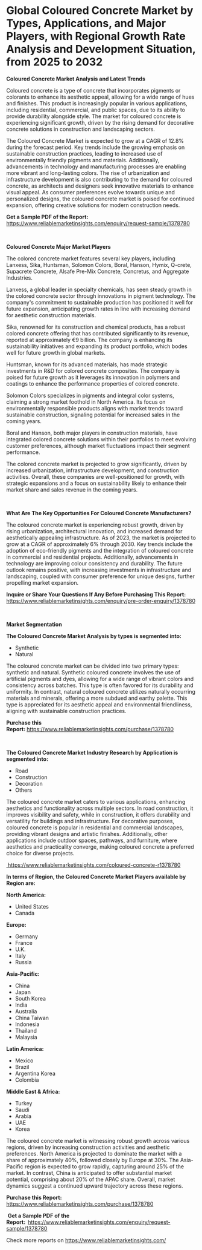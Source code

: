 <p><h1>Global Coloured Concrete Market by Types, Applications, and Major Players, with Regional Growth Rate Analysis and Development Situation, from 2025 to 2032</h1></p><p><strong>Coloured Concrete Market Analysis and Latest Trends</strong></p>
<p><p>Coloured concrete is a type of concrete that incorporates pigments or colorants to enhance its aesthetic appeal, allowing for a wide range of hues and finishes. This product is increasingly popular in various applications, including residential, commercial, and public spaces, due to its ability to provide durability alongside style. The market for coloured concrete is experiencing significant growth, driven by the rising demand for decorative concrete solutions in construction and landscaping sectors. </p><p>The Coloured Concrete Market is expected to grow at a CAGR of 12.8% during the forecast period. Key trends include the growing emphasis on sustainable construction practices, leading to increased use of environmentally friendly pigments and materials. Additionally, advancements in technology and manufacturing processes are enabling more vibrant and long-lasting colors. The rise of urbanization and infrastructure development is also contributing to the demand for coloured concrete, as architects and designers seek innovative materials to enhance visual appeal. As consumer preferences evolve towards unique and personalized designs, the coloured concrete market is poised for continued expansion, offering creative solutions for modern construction needs.</p></p>
<p><strong>Get a Sample PDF of the Report:&nbsp;</strong> <a href="https://www.reliablemarketinsights.com/enquiry/request-sample/1378780?utm_campaign=2240&utm_medium=2&utm_source=Github&utm_content=ia&utm_term=31032025&utm_id=coloured-concrete">https://www.reliablemarketinsights.com/enquiry/request-sample/1378780</a></p>
<p>&nbsp;</p>
<p><strong>Coloured Concrete Major Market Players</strong></p>
<p><p>The colored concrete market features several key players, including Lanxess, Sika, Huntsman, Solomon Colors, Boral, Hanson, Hymix, Q-crete, Supacrete Concrete, Alsafe Pre-Mix Concrete, Concretus, and Aggregate Industries. </p><p>Lanxess, a global leader in specialty chemicals, has seen steady growth in the colored concrete sector through innovations in pigment technology. The company's commitment to sustainable production has positioned it well for future expansion, anticipating growth rates in line with increasing demand for aesthetic construction materials.</p><p>Sika, renowned for its construction and chemical products, has a robust colored concrete offering that has contributed significantly to its revenue, reported at approximately €9 billion. The company is enhancing its sustainability initiatives and expanding its product portfolio, which bodes well for future growth in global markets.</p><p>Huntsman, known for its advanced materials, has made strategic investments in R&D for colored concrete composites. The company is poised for future growth as it leverages its innovation in polymers and coatings to enhance the performance properties of colored concrete.</p><p>Solomon Colors specializes in pigments and integral color systems, claiming a strong market foothold in North America. Its focus on environmentally responsible products aligns with market trends toward sustainable construction, signaling potential for increased sales in the coming years.</p><p>Boral and Hanson, both major players in construction materials, have integrated colored concrete solutions within their portfolios to meet evolving customer preferences, although market fluctuations impact their segment performance.</p><p>The colored concrete market is projected to grow significantly, driven by increased urbanization, infrastructure development, and construction activities. Overall, these companies are well-positioned for growth, with strategic expansions and a focus on sustainability likely to enhance their market share and sales revenue in the coming years.</p></p>
<p>&nbsp;</p>
<p><strong>What Are The Key Opportunities For Coloured Concrete Manufacturers?</strong></p>
<p><p>The coloured concrete market is experiencing robust growth, driven by rising urbanization, architectural innovation, and increased demand for aesthetically appealing infrastructure. As of 2023, the market is projected to grow at a CAGR of approximately 6% through 2030. Key trends include the adoption of eco-friendly pigments and the integration of coloured concrete in commercial and residential projects. Additionally, advancements in technology are improving colour consistency and durability. The future outlook remains positive, with increasing investments in infrastructure and landscaping, coupled with consumer preference for unique designs, further propelling market expansion.</p></p>
<p><strong>Inquire or Share Your Questions If Any Before Purchasing This Report:</strong> <a href="https://www.reliablemarketinsights.com/enquiry/pre-order-enquiry/1378780?utm_campaign=2240&utm_medium=2&utm_source=Github&utm_content=ia&utm_term=31032025&utm_id=coloured-concrete">https://www.reliablemarketinsights.com/enquiry/pre-order-enquiry/1378780</a></p>
<p>&nbsp;</p>
<p><strong>Market Segmentation</strong></p>
<p><strong>The Coloured Concrete Market Analysis by types is segmented into:</strong></p>
<p><ul><li>Synthetic</li><li>Natural</li></ul></p>
<p><p>The coloured concrete market can be divided into two primary types: synthetic and natural. Synthetic coloured concrete involves the use of artificial pigments and dyes, allowing for a wide range of vibrant colors and consistency across batches. This type is often favored for its durability and uniformity. In contrast, natural coloured concrete utilizes naturally occurring materials and minerals, offering a more subdued and earthy palette. This type is appreciated for its aesthetic appeal and environmental friendliness, aligning with sustainable construction practices.</p></p>
<p><strong>Purchase this Report:&nbsp;</strong><a href="https://www.reliablemarketinsights.com/purchase/1378780?utm_campaign=2240&utm_medium=2&utm_source=Github&utm_content=ia&utm_term=31032025&utm_id=coloured-concrete">https://www.reliablemarketinsights.com/purchase/1378780</a></p>
<p>&nbsp;</p>
<p><strong>The Coloured Concrete Market Industry Research by Application is segmented into:</strong></p>
<p><ul><li>Road</li><li>Construction</li><li>Decoration</li><li>Others</li></ul></p>
<p><p>The coloured concrete market caters to various applications, enhancing aesthetics and functionality across multiple sectors. In road construction, it improves visibility and safety, while in construction, it offers durability and versatility for buildings and infrastructure. For decorative purposes, coloured concrete is popular in residential and commercial landscapes, providing vibrant designs and artistic finishes. Additionally, other applications include outdoor spaces, pathways, and furniture, where aesthetics and practicality converge, making coloured concrete a preferred choice for diverse projects.</p></p>
<p><a href="https://www.reliablemarketinsights.com/coloured-concrete-r1378780?utm_campaign=2240&utm_medium=2&utm_source=Github&utm_content=ia&utm_term=31032025&utm_id=coloured-concrete">&nbsp;https://www.reliablemarketinsights.com/coloured-concrete-r1378780</a></p>
<p><strong>In terms of Region, the Coloured Concrete Market Players available by Region are:</strong></p>
<p>
    <p> <strong> North America: </strong>
        <ul>
            <li>United States</li>
            <li>Canada</li>
        </ul>
        </p> 
    <p> <strong> Europe: </strong>
        <ul>
            <li>Germany</li>
            <li>France</li>
            <li>U.K.</li>
            <li>Italy</li>
            <li>Russia</li>
        </ul>
        </p> 
    <p> <strong> Asia-Pacific: </strong>
        <ul>
            <li>China</li>
            <li>Japan</li>
            <li>South Korea</li>
            <li>India</li>
            <li>Australia</li>
            <li>China Taiwan</li>
            <li>Indonesia</li>
            <li>Thailand</li>
            <li>Malaysia</li>
        </ul>
        </p> 
    <p> <strong> Latin America: </strong>
        <ul>
            <li>Mexico</li>
            <li>Brazil</li>
            <li>Argentina Korea</li>
            <li>Colombia</li>
        </ul>
        </p> 
    <p> <strong> Middle East & Africa: </strong>
        <ul>
            <li>Turkey</li>
            <li>Saudi</li>
            <li>Arabia</li>
            <li>UAE</li>
            <li>Korea</li>
        </ul>
    </p>
    </p>
<p><p>The coloured concrete market is witnessing robust growth across various regions, driven by increasing construction activities and aesthetic preferences. North America is projected to dominate the market with a share of approximately 40%, followed closely by Europe at 30%. The Asia-Pacific region is expected to grow rapidly, capturing around 25% of the market. In contrast, China is anticipated to offer substantial market potential, comprising about 20% of the APAC share. Overall, market dynamics suggest a continued upward trajectory across these regions.</p></p>
<p><strong>Purchase this Report: </strong><a href="https://www.reliablemarketinsights.com/purchase/1378780?utm_campaign=2240&utm_medium=2&utm_source=Github&utm_content=ia&utm_term=31032025&utm_id=coloured-concrete">https://www.reliablemarketinsights.com/purchase/1378780</a></p>
<p>&nbsp;<strong>Get a Sample PDF of the Report:&nbsp;&nbsp;</strong><a href="https://www.reliablemarketinsights.com/enquiry/request-sample/1378780?utm_campaign=2240&utm_medium=2&utm_source=Github&utm_content=ia&utm_term=31032025&utm_id=coloured-concrete">https://www.reliablemarketinsights.com/enquiry/request-sample/1378780</a></p>
<p><strong></strong></p>
<p>Check more reports on <a href="https://www.reliablemarketinsights.com/?utm_campaign=2240&utm_medium=2&utm_source=Github&utm_content=ia&utm_term=31032025&utm_id=coloured-concrete">https://www.reliablemarketinsights.com/</a></p>